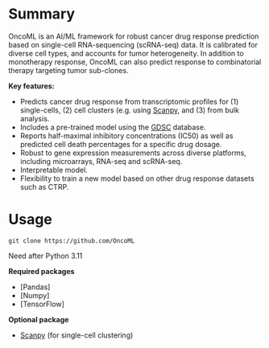 # Summary

OncoML is an AI/ML framework for robust cancer drug response prediction based on single-cell RNA-sequencing (scRNA-seq) data. It is calibrated for diverse cell types, and accounts for tumor heterogeneity. In addition to monotherapy response, OncoML can also predict response to combinatorial therapy targeting tumor sub-clones.

**Key features:**

- Predicts cancer drug response from transcriptomic profiles for (1) single-cells, (2) cell clusters (e.g. using [Scanpy](https://github.com/theislab/scanpy), and (3) from bulk analysis.
- Includes a pre-trained model using the [GDSC](https://www.cancerrxgene.org/celllines) database.  
- Reports half-maximal inhibitory concentrations (IC50) as well as predicted cell death percentages for a specific drug dosage.
- Robust to gene expression measurements across diverse platforms, including microarrays, RNA-seq and scRNA-seq.
- Interpretable model.
- Flexibility to train a new model based on other drug response datasets such as CTRP.

# Usage

``git clone https://github.com/OncoML``

Need after Python 3.11

**Required packages**

- [Pandas]
- [Numpy]
- [TensorFlow]

**Optional package**

- [Scanpy](https://github.com/theislab/scanpy) (for single-cell clustering)

